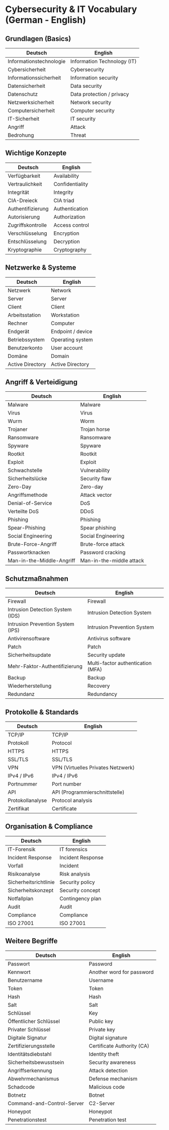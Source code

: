 # Cybersecurity & IT Vocabulary (German - English)

## Grundlagen (Basics)

| Deutsch                | English                        |
|------------------------|--------------------------------|
| Informationstechnologie| Information Technology (IT)    |
| Cybersicherheit        | Cybersecurity                  |
| Informationssicherheit | Information security           |
| Datensicherheit        | Data security                  |
| Datenschutz            | Data protection / privacy      |
| Netzwerksicherheit     | Network security               |
| Computersicherheit     | Computer security              |
| IT-Sicherheit          | IT security                    |
| Angriff                | Attack                         |
| Bedrohung              | Threat                         |

## Wichtige Konzepte

| Deutsch                | English                        |
|------------------------|--------------------------------|
| Verfügbarkeit          | Availability                   |
| Vertraulichkeit        | Confidentiality                |
| Integrität             | Integrity                      |
| CIA-Dreieck            | CIA triad                      |
| Authentifizierung      | Authentication                 |
| Autorisierung          | Authorization                  |
| Zugriffskontrolle      | Access control                 |
| Verschlüsselung        | Encryption                     |
| Entschlüsselung        | Decryption                     |
| Kryptographie          | Cryptography                   |

## Netzwerke & Systeme

| Deutsch                | English                        |
|------------------------|--------------------------------|
| Netzwerk               | Network                        |
| Server                 | Server                         |
| Client                 | Client                         |
| Arbeitsstation         | Workstation                    |
| Rechner                | Computer                       |
| Endgerät               | Endpoint / device              |
| Betriebssystem         | Operating system               |
| Benutzerkonto          | User account                   |
| Domäne                 | Domain                         |
| Active Directory       | Active Directory               |

## Angriff & Verteidigung

| Deutsch                        | English                        |
|--------------------------------|--------------------------------|
| Malware                        | Malware                        |
| Virus                          | Virus                          |
| Wurm                           | Worm                           |
| Trojaner                       | Trojan horse                   |
| Ransomware                     | Ransomware                     |
| Spyware                        | Spyware                        |
| Rootkit                        | Rootkit                        |
| Exploit                        | Exploit                        |
| Schwachstelle                  | Vulnerability                   |
| Sicherheitslücke               | Security flaw                  |
| Zero-Day                       | Zero-day                       |
| Angriffsmethode                | Attack vector                  |
| Denial-of-Service              | DoS                            |
| Verteilte DoS                  | DDoS                           |
| Phishing                       | Phishing                       |
| Spear-Phishing                 | Spear phishing                 |
| Social Engineering             | Social Engineering             |
| Brute-Force-Angriff            | Brute-force attack             |
| Passwortknacken                | Password cracking              |
| Man-in-the-Middle-Angriff      | Man-in-the-middle attack       |

## Schutzmaßnahmen

| Deutsch                        | English                        |
|--------------------------------|--------------------------------|
| Firewall                       | Firewall                       |
| Intrusion Detection System (IDS)| Intrusion Detection System     |
| Intrusion Prevention System (IPS)| Intrusion Prevention System   |
| Antivirensoftware              | Antivirus software             |
| Patch                          | Patch                          |
| Sicherheitsupdate              | Security update                |
| Mehr-Faktor-Authentifizierung  | Multi-factor authentication (MFA) |
| Backup                         | Backup                         |
| Wiederherstellung              | Recovery                       |
| Redundanz                      | Redundancy                     |

## Protokolle & Standards

| Deutsch                | English                        |
|------------------------|--------------------------------|
| TCP/IP                 | TCP/IP                         |
| Protokoll              | Protocol                       |
| HTTPS                  | HTTPS                          |
| SSL/TLS                | SSL/TLS                        |
| VPN                    | VPN (Virtuelles Privates Netzwerk) |
| IPv4 / IPv6            | IPv4 / IPv6                    |
| Portnummer             | Port number                    |
| API                    | API (Programmierschnittstelle) |
| Protokollanalyse       | Protocol analysis              |
| Zertifikat             | Certificate                    |

## Organisation & Compliance

| Deutsch                | English                        |
|------------------------|--------------------------------|
| IT-Forensik            | IT forensics                   |
| Incident Response      | Incident Response              |
| Vorfall                | Incident                       |
| Risikoanalyse          | Risk analysis                  |
| Sicherheitsrichtlinie  | Security policy                |
| Sicherheitskonzept     | Security concept               |
| Notfallplan            | Contingency plan               |
| Audit                  | Audit                          |
| Compliance             | Compliance                     |
| ISO 27001              | ISO 27001                      |

## Weitere Begriffe

| Deutsch                | English                        |
|------------------------|--------------------------------|
| Passwort               | Password                       |
| Kennwort               | Another word for password      |
| Benutzername           | Username                       |
| Token                  | Token                          |
| Hash                   | Hash                           |
| Salt                   | Salt                           |
| Schlüssel              | Key                            |
| Öffentlicher Schlüssel | Public key                     |
| Privater Schlüssel     | Private key                    |
| Digitale Signatur      | Digital signature              |
| Zertifizierungsstelle  | Certificate Authority (CA)     |
| Identitätsdiebstahl    | Identity theft                 |
| Sicherheitsbewusstsein | Security awareness             |
| Angriffserkennung      | Attack detection               |
| Abwehrmechanismus      | Defense mechanism              |
| Schadcode              | Malicious code                 |
| Botnetz                | Botnet                         |
| Command-and-Control-Server | C2-Server                   |
| Honeypot               | Honeypot                       |
| Penetrationstest       | Penetration test               |
